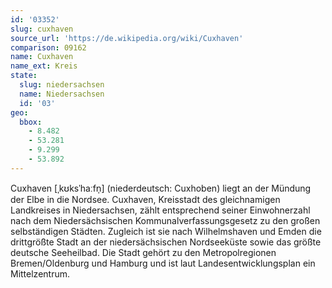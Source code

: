```yaml
---
id: '03352'
slug: cuxhaven
source_url: 'https://de.wikipedia.org/wiki/Cuxhaven'
comparison: 09162
name: Cuxhaven
name_ext: Kreis
state:
  slug: niedersachsen
  name: Niedersachsen
  id: '03'
geo:
  bbox:
    - 8.482
    - 53.281
    - 9.299
    - 53.892
---
```


Cuxhaven [ˌkʊksˈhaːfn̩] (niederdeutsch: Cuxhoben) liegt an der Mündung der Elbe in die Nordsee. Cuxhaven, Kreisstadt des gleichnamigen Landkreises in Niedersachsen, zählt entsprechend seiner Einwohnerzahl nach dem Niedersächsischen Kommunalverfassungsgesetz zu den großen selbständigen Städten. Zugleich ist sie nach Wilhelmshaven und Emden die drittgrößte Stadt an der niedersächsischen Nordseeküste sowie das größte deutsche Seeheilbad. Die Stadt gehört zu den Metropolregionen Bremen/Oldenburg und Hamburg und ist laut Landesentwicklungsplan ein Mittelzentrum.
